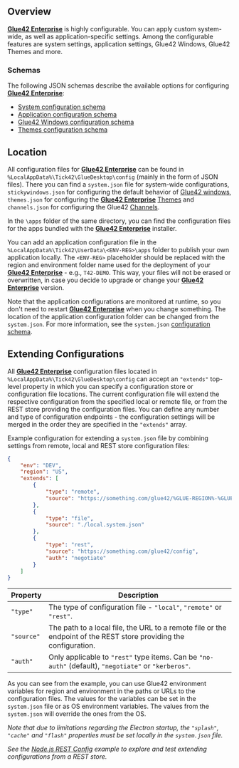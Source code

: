 ## Overview

[**Glue42 Enterprise**](https://glue42.com/enterprise/) is highly configurable. You can apply custom system-wide, as well as application-specific settings. Among the configurable features are system settings, application settings, Glue42 Windows, Glue42 Themes and more.

### Schemas

The following JSON schemas describe the available options for configuring [**Glue42 Enterprise**](https://glue42.com/enterprise/):

- [System configuration schema](../../../assets/configuration/system.json)
- [Application configuration schema](../../../assets/configuration/application.json)
- [Glue42 Windows configuration schema](../../../assets/configuration/stickywindows.json)
- [Themes configuration schema](../../../assets/configuration/themes.json)

## Location

All configuration files for [**Glue42 Enterprise**](https://glue42.com/enterprise/) can be found in `%LocalAppData%\Tick42\GlueDesktop\config` (mainly in the form of JSON files). There you can find a `system.json` file for system-wide configurations, `stickywindows.json` for configuring the default behavior of [Glue42 windows](../../../glue42-concepts/windows/window-management/overview/index.html), `themes.json` for configuring the [**Glue42 Enterprise**](https://glue42.com/enterprise/) [Themes](../../../glue42-concepts/windows/themes/index.html) and `channels.json` for configuring the Glue42 [Channels](../../../glue42-concepts/data-sharing-between-apps/channels/overview/index.html).

In the `\apps` folder of the same directory, you can find the configuration files for the apps bundled with the [**Glue42 Enterprise**](https://glue42.com/enterprise/) installer.   

You can add an application configuration file in the `%LocalAppData%\Tick42\UserData\<ENV-REG>\apps` folder to publish your own application locally. The `<ENV-REG>` placeholder should be replaced with the region and environment folder name used for the deployment of your [**Glue42 Enterprise**](https://glue42.com/enterprise/) - e.g., `T42-DEMO`. This way, your files will not be erased or overwritten, in case you decide to upgrade or change your [**Glue42 Enterprise**](https://glue42.com/enterprise/) version.  

Note that the application configurations are monitored at runtime, so you don't need to restart [**Glue42 Enterprise**](https://glue42.com/enterprise/) when you change something. The location of the application configuration folder can be changed from the `system.json`. For more information, see the `system.json` [configuration schema](../../../assets/configuration/system.json).

## Extending Configurations

<glue42 name="addClass" class="colorSection" element="p" text="Available since Glue42 Enterprise 3.10">

All [**Glue42 Enterprise**](https://glue42.com/enterprise/) configuration files located in `%LocalAppData%\Tick42\GlueDesktop\config` can accept an `"extends"` top-level property in which you can specify a configuration store or configuration file locations. The current configuration file will extend the respective configuration from the specified local or remote file, or from the REST store providing the configuration files. You can define any number and type of configuration endpoints - the configuration settings will be merged in the order they are specified in the `"extends"` array.

Example configuration for extending a `system.json` file by combining settings from remote, local and REST store configuration files:

```json
{
    "env": "DEV",
    "region": "US",
    "extends": [
        { 
            "type": "remote", 
            "source": "https://something.com/glue42/%GLUE-REGION%-%GLUE-ENV%.system.json"
        },
        { 
            "type": "file", 
            "source": "./local.system.json" 
        },
        { 
            "type": "rest", 
            "source": "https://something.com/glue42/config",
            "auth": "negotiate"
        }             
    ]
}
```

| Property | Description |
|----------|-------------|
| `"type"` | The type of configuration file - `"local"`, `"remote"` or `"rest"`. |
| `"source"` | The path to a local file, the URL to a remote file or the endpoint of the REST store providing the configuration. |
| `"auth"` | Only applicable to `"rest"` type items. Can be `"no-auth"` (default), `"negotiate"` or `"kerberos"`. |

As you can see from the example, you can use Glue42 environment variables for region and environment in the paths or URLs to the configuration files. The values for the variables can be set in the `system.json` file or as OS environment variables. The values from the `system.json` will override the ones from the OS.

*Note that due to limitations regarding the Electron startup, the `"splash"`, `"cache"` and `"flash"` properties must be set locally in the `system.json` file.*

*See the [Node.js REST Config](https://github.com/Glue42/rest-config-example-node-js) example to explore and test extending configurations from a REST store.*